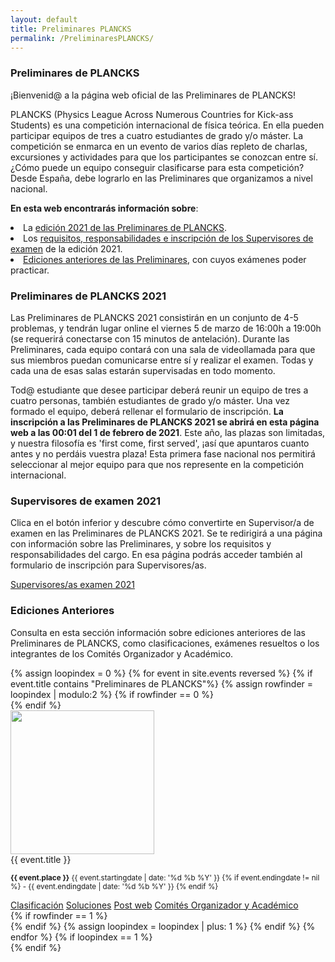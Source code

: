 ```yaml
---
layout: default
title: Preliminares PLANCKS
permalink: /PreliminaresPLANCKS/
---
```


<div class="no-pad-top" id="index-page">
  <div class="container">
    <div class="section">
      <h3 class="center"><strong>Preliminares de PLANCKS</strong></h3>
        <p>
          ¡Bienvenid@ a la página web oficial de las Preliminares de PLANCKS!
        </p>
        <p>
          PLANCKS (Physics League Across Numerous Countries for Kick-ass Students) es una competición internacional de física teórica. En ella pueden participar equipos de tres a cuatro estudiantes de grado y/o máster. La competición se enmarca en un evento de varios días repleto de charlas, excursiones y actividades para que los participantes se conozcan entre sí. ¿Cómo puede un equipo conseguir clasificarse para esta competición? Desde España, debe lograrlo en las Preliminares que organizamos a nivel nacional.
        </p>
        <p>
          <strong>En esta web encontrarás información sobre</strong>: 
        </p>
      <list class="a">
        <li>La <a href="#Prelis2021">edición 2021 de las Preliminares de PLANCKS</a>.</li>
        <li>Los <a href="#Sup">requisitos, responsabilidades e inscripción de los Supervisores de examen</a> de la edición 2021.</li>
        <li><a href="#EdAnt">Ediciones anteriores de las Preliminares</a>, con cuyos exámenes poder practicar.</li>
      </list>
    </div>
    <div class="section">
      <h3 id="Prelis2021"><strong>Preliminares de PLANCKS 2021</strong></h3>
        <p>
          Las Preliminares de PLANCKS 2021 consistirán en un conjunto de 4-5 problemas, y tendrán lugar online el viernes 5 de marzo de 16:00h a 19:00h (se requerirá conectarse con 15 minutos de antelación). Durante las Preliminares, cada equipo contará con una sala de videollamada para que sus miembros puedan comunicarse entre sí y realizar el examen. Todas y cada una de esas salas estarán supervisadas en todo momento.
        </p>
        <p>
          Tod@ estudiante que desee participar deberá reunir un equipo de tres a cuatro personas, también estudiantes de grado y/o máster. Una vez formado el equipo, deberá rellenar el formulario de inscripción. <strong>La inscripción a las Preliminares de PLANCKS 2021 se abrirá en esta página web a las 00:01 del 1 de febrero de 2021</strong>. Este año, las plazas son limitadas, y nuestra filosofía es 'first come, first served', ¡así que apuntaros cuanto antes y no perdáis vuestra plaza! Esta primera fase nacional nos permitirá seleccionar al mejor equipo para que nos represente en la competición internacional.
        </p>
    </div>
    <div class="section">
      <h3 id="Sup"><strong>Supervisores de examen 2021</strong></h3>
        <p>
          Clica en el botón inferior y descubre cómo convertirte en Supervisor/a de examen en las Preliminares de PLANCKS 2021. Se te redirigirá a una página con información sobre las Preliminares, y sobre los requisitos y responsabilidades del cargo. En esa página podrás acceder también al formulario de inscripción para Supervisores/as.
        </p>
      <div class="section">
        <div class="row center">
          <a href="{{ site.url }}/PreliminaresPLANCKS/2021/Supervisores/" id="about-button" class="btn-large waves-effect waves-light">Supervisores/as examen 2021</a>
        </div>
      </div>
      <div class="section">
      <h3 id="EdAnt"><strong>Ediciones Anteriores</strong></h3>
        <p>
          Consulta en esta sección información sobre ediciones anteriores de las Preliminares de PLANCKS, como clasificaciones, exámenes resueltos o los integrantes de los Comités Organizador y Académico.
        </p>
      </div>
      {% assign loopindex = 0 %}
      {% for event in site.events reversed %}
      {% if event.title contains "Preliminares de PLANCKS"%}
      {% assign rowfinder = loopindex | modulo:2 %}
      {% if rowfinder == 0 %} 
      <div class="row"> 
      {% endif %}
        <div class="col s12 m6">
          <div class="card horizontal">
            <div class="card-image">
      	      <img style="height: 230px; object-fit: cover;" src="{{ event.cover }}">
            </div>
            <div class="card-content">
          	<span class="card-title grey-text text-darken-4">{{ event.title }}</span>
          	<p><small><b>{{ event.place }}</b> {{ event.startingdate | date: '%d %b %Y' }} {% if event.endingdate != nil %} - {{ event.endingdate | date: '%d %b %Y' }}                    {% endif %} </small></p>
            </div>
          	<div class="card-action">
          	  <a href="{{ event.ranking }}" target="_blank">Clasificación</a>
              <a href="{{ event.exam }}" target="_blank">Soluciones</a>
          	  <a href="{{ event.url }}">Post web</a>
              <a href="{{ event.comm }}">Comités Organizador y Académico</a>
          	</div>
          </div>
        </div>
      {% if rowfinder == 1 %} 
      </div>
      {% endif %}
      {% assign loopindex = loopindex | plus: 1 %}
      {% endif %}
      {% endfor %}
      {% if loopindex == 1 %} 
      </div>
      {% endif %}
    </div>
